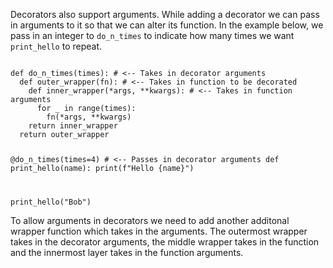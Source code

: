 Decorators also support arguments. While adding a decorator we can pass in arguments to it so that we can alter its function. In the example below, we pass in an integer to `do_n_times` to indicate how many times we want `print_hello` to repeat.

<codeblock language="python" type="lesson">
<code>
def do_n_times(times): # <-- Takes in decorator arguments
  def outer_wrapper(fn): # <-- Takes in function to be decorated
    def inner_wrapper(*args, **kwargs): # <-- Takes in function arguments
      for _ in range(times):
        fn(*args, **kwargs)
    return inner_wrapper
  return outer_wrapper

@do_n_times(times=4) # <-- Passes in decorator arguments
def print_hello(name):
  print(f"Hello {name}")

print_hello("Bob")
</code>
</codeblock>

To allow arguments in decorators we need to add another additonal wrapper function which takes in the arguments. The outermost wrapper takes in the decorator arguments, the middle wrapper takes in the function and the innermost layer takes in the function arguments.

